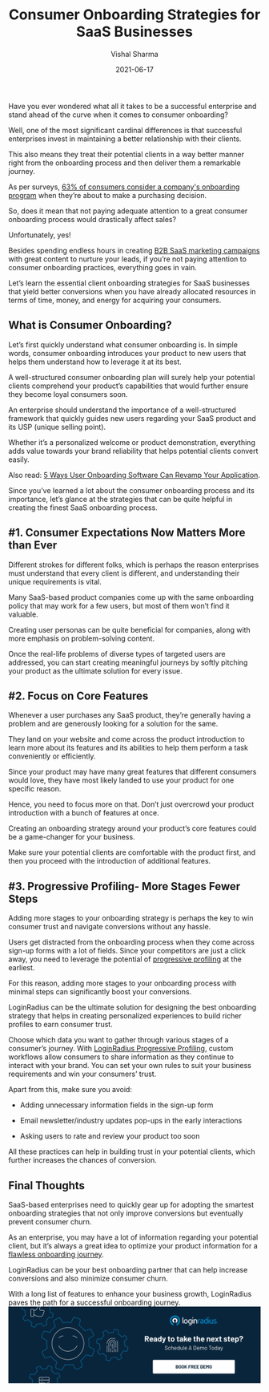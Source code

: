 ﻿---
title: "Consumer Onboarding Strategies for SaaS Businesses"
date: "2021-06-17"
coverImage: "customer-onboarding.webp"
category: ["loginradius"]
featured: false 
author: "Vishal Sharma"
description: "Here’s the list of essential client onboarding strategies for SaaS businesses that yield better conversions when you have already allocated resources in terms of time, money, and energy for acquiring your consumers."
metadescription: "Learn how consumer onboarding can pave the path for successful conversions and learn the effective consumer onboarding strategies for SaaS enterprises."
metatitle: "Top 3 Consumer Onboarding Tips for SaaS Businesses"
---

Have you ever wondered what all it takes to be a successful enterprise and stand ahead of the curve when it comes to consumer onboarding?

Well, one of the most significant cardinal differences is that successful enterprises invest in maintaining a better relationship with their clients.

This also means they treat their potential clients in a way better manner right from the onboarding process and then deliver them a remarkable journey.

As per surveys, [63% of consumers consider a company's onboarding program](https://www.wyzowl.com/customer-onboarding-statistics/) when they’re about to make a purchasing decision.

So, does it mean that not paying adequate attention to a great consumer onboarding process would drastically affect sales?

Unfortunately, yes!

Besides spending endless hours in creating [B2B SaaS marketing campaigns](https://www.loginradius.com/blog/fuel/consumer-experience-b2b-saas/) with great content to nurture your leads, if you’re not paying attention to consumer onboarding practices, everything goes in vain.

Let’s learn the essential client onboarding strategies for SaaS businesses that yield better conversions when you have already allocated resources in terms of time, money, and energy for acquiring your consumers.

## What is Consumer Onboarding?

Let’s first quickly understand what consumer onboarding is. In simple words, consumer onboarding introduces your product to new users that helps them understand how to leverage it at its best.

A well-structured consumer onboarding plan will surely help your potential clients comprehend your product’s capabilities that would further ensure they become loyal consumers soon.

An enterprise should understand the importance of a well-structured framework that quickly guides new users regarding your SaaS product and its USP (unique selling point).

Whether it’s a personalized welcome or product demonstration, everything adds value towards your brand reliability that helps potential clients convert easily.

Also read: [5 Ways User Onboarding Software Can Revamp Your Application](https://www.loginradius.com/blog/identity/user-onboarding-revamp-application/).

Since you’ve learned a lot about the consumer onboarding process and its importance, let’s glance at the strategies that can be quite helpful in creating the finest SaaS onboarding process.

## #1. Consumer Expectations Now Matters More than Ever

Different strokes for different folks, which is perhaps the reason enterprises must understand that every client is different, and understanding their unique requirements is vital.

Many SaaS-based product companies come up with the same onboarding policy that may work for a few users, but most of them won’t find it valuable.

Creating user personas can be quite beneficial for companies, along with more emphasis on problem-solving content.

Once the real-life problems of diverse types of targeted users are addressed, you can start creating meaningful journeys by softly pitching your product as the ultimate solution for every issue.

## #2. Focus on Core Features

Whenever a user purchases any SaaS product, they’re generally having a problem and are generously looking for a solution for the same.

They land on your website and come across the product introduction to learn more about its features and its abilities to help them perform a task conveniently or efficiently.

Since your product may have many great features that different consumers would love, they have most likely landed to use your product for one specific reason.

Hence, you need to focus more on that. Don’t just overcrowd your product introduction with a bunch of features at once.

Creating an onboarding strategy around your product’s core features could be a game-changer for your business.

Make sure your potential clients are comfortable with the product first, and then you proceed with the introduction of additional features.

## #3. Progressive Profiling- More Stages Fewer Steps

Adding more stages to your onboarding strategy is perhaps the key to win consumer trust and navigate conversions without any hassle.

Users get distracted from the onboarding process when they come across sign-up forms with a lot of fields. Since your competitors are just a click away, you need to leverage the potential of [progressive profiling](https://www.loginradius.com/blog/identity/presenting-progressive-profiling-loginradius/) at the earliest.

For this reason, adding more stages to your onboarding process with minimal steps can significantly boost your conversions.

LoginRadius can be the ultimate solution for designing the best onboarding strategy that helps in creating personalized experiences to build richer profiles to earn consumer trust.

Choose which data you want to gather through various stages of a consumer’s journey. With [LoginRadius Progressive Profiling](https://www.loginradius.com/progressive-profiling/), custom workflows allow consumers to share information as they continue to interact with your brand. You can set your own rules to suit your business requirements and win your consumers’ trust.

Apart from this, make sure you avoid:

-   Adding unnecessary information fields in the sign-up form
    
-   Email newsletter/industry updates pop-ups in the early interactions
    
-   Asking users to rate and review your product too soon
    

All these practices can help in building trust in your potential clients, which further increases the chances of conversion.

## Final Thoughts

SaaS-based enterprises need to quickly gear up for adopting the smartest onboarding strategies that not only improve conversions but eventually prevent consumer churn.

As an enterprise, you may have a lot of information regarding your potential client, but it’s always a great idea to optimize your product information for a [flawless onboarding journey](https://www.loginradius.com/contact-sales/).

LoginRadius can be your best onboarding partner that can help increase conversions and also minimize consumer churn.

With a long list of features to enhance your business growth, LoginRadius paves the path for a successful onboarding journey.
[![book-a-demo-Consultation](../../assets/book-a-demo-loginradius.webp)](https://www.loginradius.com/contact-us?utm_source=blog&utm_medium=web&utm_campaign=consumer-onboarding-strategies-for-saas-businesses)
